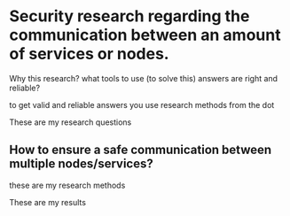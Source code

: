 # Security research regarding the communication between an amount of services or nodes.
Why this research? 
what tools to use (to solve this)
answers are right and reliable?

to get valid and reliable answers you use research methods from the dot


These are my research questions
## How to ensure a safe communication between multiple nodes/services?

these are my research methods

These are my results
